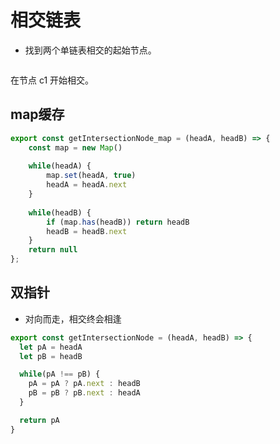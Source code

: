 # 相交链表

- 找到两个单链表相交的起始节点。 

<div v-viewer>
  <img style="width: 40%;position: relative;left: 20%;" :src="`${$router.options.base}img/160_statement.png`"/> 
</div>

在节点 c1 开始相交。

## map缓存
```javascript
export const getIntersectionNode_map = (headA, headB) => {
    const map = new Map()
    
    while(headA) {
        map.set(headA, true)
        headA = headA.next
    }
    
    while(headB) {
        if (map.has(headB)) return headB
        headB = headB.next
    } 
    return null
};
``` 

## 双指针

- 对向而走，相交终会相逢

```js
export const getIntersectionNode = (headA, headB) => {
  let pA = headA
  let pB = headB

  while(pA !== pB) {
    pA = pA ? pA.next : headB
    pB = pB ? pB.next : headA
  }

  return pA
}
```

<vTalk />